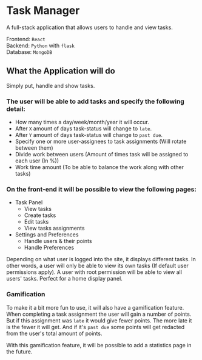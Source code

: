 # Task Manager
A full-stack application that allows users to handle and view tasks.

Frontend: `React`<br>
Backend: `Python` with `flask`<br>
Database: `MongoDB`

## What the Application will do
Simply put, handle and show tasks.

### The user will be able to add tasks and specify the following detail:
- How many times a day/week/month/year it will occur.
- After `X` amount of days task-status will change to `late`.
- After `Y` amount of days task-status will change to `past due`.
- Specify one or more user-assignees to task assignments (Will rotate between them)
- Divide work between users (Amount of times task will be assigned to each user (In %))
- Work time amount (To be able to balance the work along with other tasks)

### On the front-end it will be possible to view the following pages:
- Task Panel
  - View tasks
  - Create tasks
  - Edit tasks
  - View tasks assignments
- Settings and Preferences
  - Handle users & their points
  - Handle Preferences

Depending on what user is logged into the site, it displays different tasks.
In other words, a user will only be able to view its own tasks (If default user permissions apply).
A user with root permission will be able to view all users' tasks. Perfect for a home display panel.

### Gamification
To make it a bit more fun to use, it will also have a gamification feature.<br>
When completing a task assignment the user will gain a number of points.
But if this assignment was `late` it would give fewer points. The more late it is the fewer it will get.
And if it's `past due` some points will get redacted from the user's total amount of points.

With this gamification feature, it will be possible to add a statistics page in the future.
